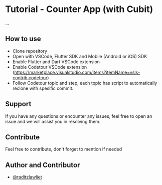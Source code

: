 # Tutorial - Counter App (with Cubit)

...

## How to use

- Clone repository
- Open with VSCode, Flutter SDK and Mobile (Android or iOS) SDK
- Enable Flutter and Dart VSCode extension
- Enable Codetour VSCode extension (https://marketplace.visualstudio.com/items?itemName=vsls-contrib.codetour)
- Follow Codetour topic and step, each topic has script to automatically reclone with spesific commit.

## Support

If you have any questions or encounter any issues, feel free to open an issue and we will assist you in resolving them.

## Contribute

Feel free to contribute, don't forget to mention if needed

## Author and Contributor

- [@raditzlawliet](https://github.com/raditzlawliet/)
